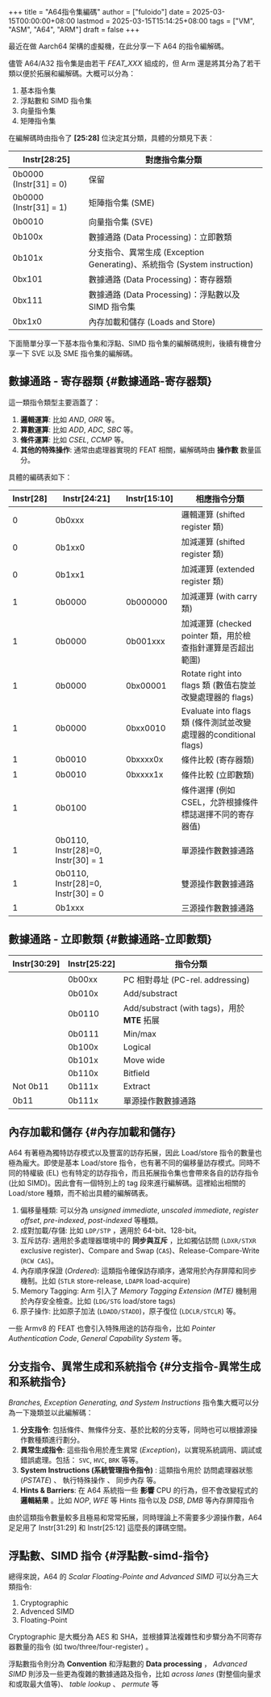 +++
title = "A64指令集編碼"
author = ["fuloido"]
date = 2025-03-15T00:00:00+08:00
lastmod = 2025-03-15T15:14:25+08:00
tags = ["VM", "ASM", "A64", "ARM"]
draft = false
+++

最近在做 Aarch64 架構的虛擬機，在此分享一下 A64 的指令編解碼。

儘管 A64/A32 指令集是由若干 _FEAT_XXX_ 組成的，但 Arm 還是將其分為了若干類以便於拓展和編解碼。大概可以分為：

1.  基本指令集
2.  浮點數和 SIMD 指令集
3.  向量指令集
4.  矩陣指令集

在編解碼時由指令了 **[25:28]** 位決定其分類，具體的分類見下表：

| Instr[28:25]           | 對應指令集分類                                             |
|------------------------|-----------------------------------------------------|
| 0b0000 (Instr[31] = 0) | 保留                                                       |
| 0b0000 (Instr[31] = 1) | 矩陣指令集 (SME)                                           |
| 0b0010                 | 向量指令集 (SVE)                                           |
| 0b100x                 | 數據通路 (Data Processing)：立即數類                       |
| 0b101x                 | 分支指令、異常生成 (Exception Generating)、系統指令 (System instruction) |
| 0bx101                 | 數據通路 (Data Processing)：寄存器類                       |
| 0bx111                 | 數據通路 (Data Processing)：浮點數以及 SIMD 指令集         |
| 0bx1x0                 | 內存加載和儲存 (Loads and Store)                           |

下面簡單分享一下基本指令集和浮點、SIMD 指令集的編解碼規則，後續有機會分享一下 SVE 以及 SME 指令集的編解碼。


## 數據通路 - 寄存器類 {#數據通路-寄存器類}

這一類指令類型主要涵蓋了：

1.  **邏輯運算**: 比如 _AND_, _ORR_ 等。
2.  **算數運算**: 比如 _ADD_, _ADC_, _SBC_ 等。
3.  **條件運算**: 比如 _CSEL_, _CCMP_ 等。
4.  **其他的特殊操作**: 通常由處理器實現的 FEAT 相關，編解碼時由 **操作數** 數量區分。

具體的編碼表如下：

| Instr[28] | Instr[24:21]                       | Instr[15:10] | 相應指令分類                                         |
|-----------|------------------------------------|--------------|------------------------------------------------|
| 0         | 0b0xxx                             |              | 邏輯運算 (shifted register 類)                       |
| 0         | 0b1xx0                             |              | 加減運算 (shifted register 類)                       |
| 0         | 0b1xx1                             |              | 加減運算 (extended register 類)                      |
| 1         | 0b0000                             | 0b000000     | 加減運算 (with carry 類)                             |
| 1         | 0b0000                             | 0b001xxx     | 加減運算 (checked pointer 類，用於檢查指針運算是否超出範圍) |
| 1         | 0b0000                             | 0bx00001     | Rotate right into flags 類 (數值右旋並改變處理器的 flags) |
| 1         | 0b0000                             | 0bxx0010     | Evaluate into flags 類 (條件測試並改變處理器的conditional flags) |
| 1         | 0b0010                             | 0bxxxx0x     | 條件比較 (寄存器類)                                  |
| 1         | 0b0010                             | 0bxxxx1x     | 條件比較 (立即數類)                                  |
| 1         | 0b0100                             |              | 條件選擇 (例如 CSEL，允許根據條件標誌選擇不同的寄存器值) |
| 1         | 0b0110, Instr[28]=0, Instr[30] = 1 |              | 單源操作數數據通路                                   |
| 1         | 0b0110, Instr[28]=0, Instr[30] = 0 |              | 雙源操作數數據通路                                   |
| 1         | 0b1xxx                             |              | 三源操作數數據通路                                   |


## 數據通路 - 立即數類 {#數據通路-立即數類}

| Instr[30:29] | Instr[25:22] | 指令分類                                |
|--------------|--------------|-------------------------------------|
|              | 0b00xx       | PC 相對尋址 (PC-rel. addressing)        |
|              | 0b010x       | Add/substract                           |
|              | 0b0110       | Add/substract (with tags)，用於 **MTE** 拓展 |
|              | 0b0111       | Min/max                                 |
|              | 0b100x       | Logical                                 |
|              | 0b101x       | Move wide                               |
|              | 0b110x       | Bitfield                                |
| Not 0b11     | 0b111x       | Extract                                 |
| 0b11         | 0b111x       | 單源操作數數據通路                      |


## 內存加載和儲存 {#內存加載和儲存}

A64 有著極為獨特訪存模式以及豐富的訪存拓展，因此 Load/store 指令的數量也極為龐大。即使是基本 Load/store 指令，也有著不同的偏移量訪存模式。同時不同的特權級 (EL) 也有特定的訪存指令，而且拓展指令集也會帶來各自的訪存指令 (比如 SIMD)。因此會有一個特別上的 tag 段來進行編解碼。這裡給出相關的 Load/store 種類，而不給出具體的編解碼表。

1.  偏移量種類: 可以分為 _unsigned immediate_, _unscaled immediate_, _register offset_, _pre-indexed_, _post-indexed_ 等種類。
2.  成對加載/存儲: 比如 `LDP/STP` ，適用於 64-bit、128-bit。
3.  互斥訪存: 適用於多處理器環境中的 **同步與互斥** ，比如獨佔訪問 (`LDXR/STXR` exclusive register)、Compare and Swap (`CAS`)、Release-Compare-Write (`RCW CAS`)。
4.  內存順序保證 (_Ordered_): 這類指令確保訪存順序，通常用於內存屏障和同步機制。比如 (`STLR` store-release, `LDAPR` load-acquire)
5.  Memory Tagging: Arm 引入了 _Memory Tagging Extension (MTE)_ 機制用於內存安全檢查。比如 (`LDG/STG` load/store tags)
6.  原子操作: 比如原子加法 (`LDADD/STADD`)，原子復位 (`LDCLR/STCLR`) 等。

一些 Armv8 的 FEAT 也會引入特殊用途的訪存指令，比如 _Pointer Authentication Code_, _General Capability System_ 等。


## 分支指令、異常生成和系統指令 {#分支指令-異常生成和系統指令}

_Branches, Exception Generating, and System Instructions_ 指令集大概可以分為一下幾類並以此編解碼：

1.  **分支指令**: 包括條件、無條件分支、基於比較的分支等，同時也可以根據源操作數種類進行劃分。
2.  **異常生成指令**: 這些指令用於產生異常 (_Exception_)，以實現系統調用、調試或錯誤處理。包括： `SVC`, `HVC`, `BRK` 等等。
3.  **System Instructions (系統管理指令指令)** : 這類指令用於 <span class="underline">訪問處理器狀態 (_PSTATE_)</span> 、 <span class="underline">執行特殊操作</span> 、 <span class="underline">同步內存</span> 等。
4.  **Hints &amp; Barriers**: 在 A64 系統指一些 **影響** CPU 的行為，但不會改變程式的 **邏輯結果** 。比如 _NOP_, _WFE_ 等 Hints 指令以及 _DSB_, _DMB_ 等內存屏障指令

由於這類指令數量較多且極易和常常拓展，同時理論上不需要多少源操作數，A64 足足用了 Instr[31:29] 和 Instr[25:12] 這麼長的譯碼空間。


## 浮點數、SIMD 指令 {#浮點數-simd-指令}

總得來說，A64 的 _Scalar Floating-Pointe and Advanced SIMD_ 可以分為三大類指令:

1.  Cryptographic
2.  Advenced SIMD
3.  Floating-Point

Cryptographic 是大概分為 AES 和 SHA，並根據算法複雜性和步驟分為不同寄存器數量的指令 (如 two/three/four-register) 。

浮點數指令則分為 **Convention** 和浮點數的 **Data processing** ， _Advanced SIMD_ 則涉及一些更為復雜的數據通路及指令，比如 _across lanes_ (對整個向量求和或取最大值等)、 _table lookup_ 、 _permute_ 等
